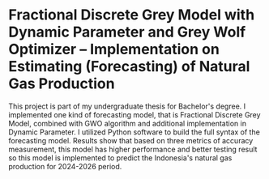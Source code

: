# Fractional Discrete Grey Model with Dynamic Parameter and Grey Wolf Optimizer – Implementation on Estimating (Forecasting) of Natural Gas Production
This project is part of my undergraduate thesis for Bachelor's degree. I implemented one kind of forecasting model, that is Fractional Discrete Grey Model, combined with GWO algorithm and additional implementation in Dynamic Parameter. I utilized Python software to build the full syntax of the forecasting model. Results show that based on three metrics of accuracy measurement, this model has higher performance and better testing result so this model is implemented to predict the Indonesia's natural gas production for 2024-2026 period.
